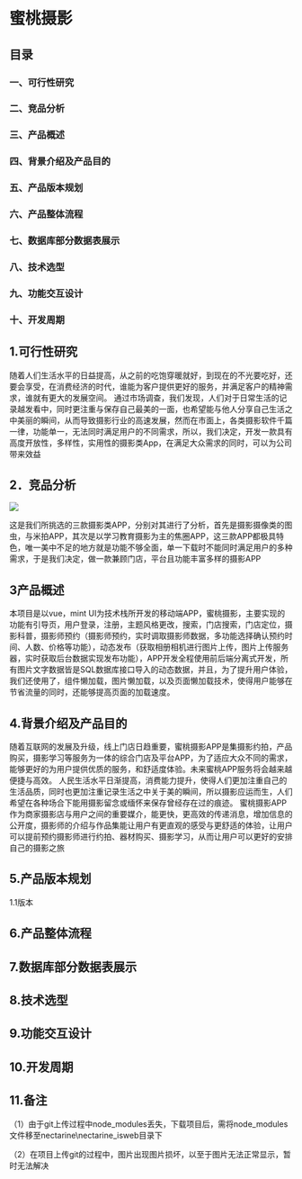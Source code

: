 # 蜜桃摄影
## 目录
### 一、可行性研究
### 二、竞品分析
### 三、产品概述
### 四、背景介绍及产品目的
### 五、产品版本规划
### 六、产品整体流程
### 七、数据库部分数据表展示
### 八、技术选型
### 九、功能交互设计
### 十、开发周期
## 1.可行性研究
随着人们生活水平的日益提高，从之前的吃饱穿暖就好，到现在的不光要吃好，还要会享受，在消费经济的时代，谁能为客户提供更好的服务，并满足客户的精神需求，谁就有更大的发展空间。
通过市场调查，我们发现，人们对于日常生活的记录越发看中，同时更注重与保存自己最美的一面，也希望能与他人分享自己生活之中美丽的瞬间，从而导致摄影行业的高速发展，然而在市面上，各类摄影软件千篇一律，功能单一，无法同时满足用户的不同需求，所以，我们决定，开发一款具有高度开放性，多样性，实用性的摄影类App，在满足大众需求的同时，可以为公司带来效益

## 2．竞品分析
![](img/)

这是我们所挑选的三款摄影类APP，分别对其进行了分析，首先是摄影摄像类的图虫，与米拍APP，其次是以学习教育摄影为主的焦圈APP，这三款APP都极具特色，唯一美中不足的地方就是功能不够全面，单一下载时不能同时满足用户的多种需求，于是我们决定，做一款兼顾门店，平台且功能丰富多样的摄影APP

## 3产品概述
本项目是以vue，mint UI为技术栈所开发的移动端APP，蜜桃摄影，主要实现的功能有引导页，用户登录，注册，主题风格更改，搜索，门店搜索，门店定位，摄影科普，摄影师预约（摄影师预约，实时调取摄影师数据，多功能选择确认预约时间、人数、价格等功能），动态发布（获取相册相机进行图片上传，图片上传服务器，实时获取后台数据实现发布功能），APP开发全程使用前后端分离式开发，所有图片文字数据皆是SQL数据库接口导入的动态数据，并且，为了提升用户体验，我们还使用了，组件懒加载，图片懒加载，以及页面懒加载技术，使得用户能够在节省流量的同时，还能够提高页面的加载速度。
## 4.背景介绍及产品目的
随着互联网的发展及升级，线上门店日趋重要，蜜桃摄影APP是集摄影约拍，产品购买，摄影学习等服务为一体的综合门店及平台APP，为了适应大众不同的需求，能够更好的为用户提供优质的服务，和舒适度体验。未来蜜桃APP服务将会越来越便捷与高效。
人民生活水平日渐提高，消费能力提升，使得人们更加注重自己的生活品质，同时也更加注重记录生活之中关于美的瞬间，所以摄影应运而生，人们希望在各种场合下能用摄影留念或缅怀来保存曾经存在过的痕迹。 
蜜桃摄影APP作为商家摄影店与用户之间的重要媒介，能更快，更高效的传递消息，增加信息的公开度，摄影师的介绍与作品集能让用户有更直观的感受与更舒适的体验，让用户可以提前预约摄影师进行约拍、器材购买、摄影学习，从而让用户可以更好的安排自己的摄影之旅 
## 5.产品版本规划	
1.1版本
## 6.产品整体流程

## 7.数据库部分数据表展示


 
## 8.技术选型

## 9.功能交互设计

## 10.开发周期

## 11.备注

  （1）由于git上传过程中node_modules丢失，下载项目后，需将node_modules文件移至nectarine\nectarine_isweb目录下
  
  （2）在项目上传git的过程中，图片出现图片损坏，以至于图片无法正常显示，暂时无法解决

